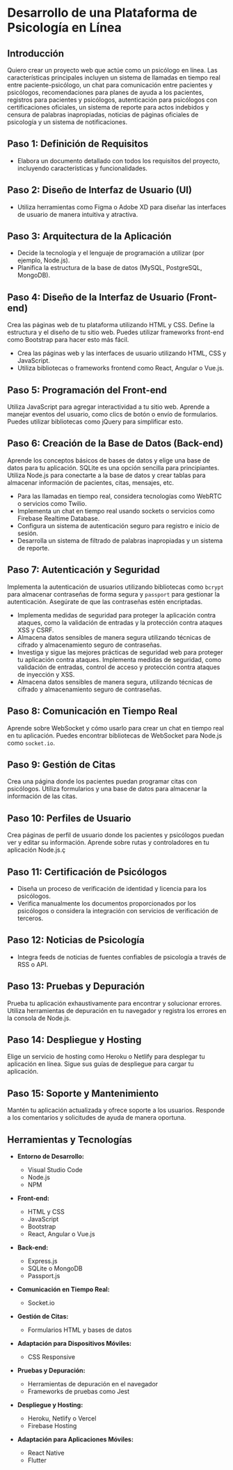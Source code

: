 # Desarrollo de una Plataforma de Psicología en Línea

## Introducción

Quiero crear un proyecto web que actúe como un psicólogo en línea. Las características principales incluyen un sistema de llamadas en tiempo real entre paciente-psicólogo, un chat para comunicación entre pacientes y psicólogos, recomendaciones para planes de ayuda a los pacientes, registros para pacientes y psicólogos, autenticación para psicólogos con certificaciones oficiales, un sistema de reporte para actos indebidos y censura de palabras inapropiadas, noticias de páginas oficiales de psicología y un sistema de notificaciones.

## Paso 1: Definición de Requisitos

- Elabora un documento detallado con todos los requisitos del proyecto, incluyendo características y funcionalidades.

## Paso 2: Diseño de Interfaz de Usuario (UI)

- Utiliza herramientas como Figma o Adobe XD para diseñar las interfaces de usuario de manera intuitiva y atractiva.

## Paso 3: Arquitectura de la Aplicación

- Decide la tecnología y el lenguaje de programación a utilizar (por ejemplo, Node.js).
- Planifica la estructura de la base de datos (MySQL, PostgreSQL, MongoDB).

## Paso 4: Diseño de la Interfaz de Usuario (Front-end)

Crea las páginas web de tu plataforma utilizando HTML y CSS. Define la estructura y el diseño de tu sitio web. Puedes utilizar frameworks front-end como Bootstrap para hacer esto más fácil.

- Crea las páginas web y las interfaces de usuario utilizando HTML, CSS y JavaScript.
- Utiliza bibliotecas o frameworks frontend como React, Angular o Vue.js.

## Paso 5: Programación del Front-end

Utiliza JavaScript para agregar interactividad a tu sitio web. Aprende a manejar eventos del usuario, como clics de botón o envío de formularios. Puedes utilizar bibliotecas como jQuery para simplificar esto.

## Paso 6: Creación de la Base de Datos (Back-end)

Aprende los conceptos básicos de bases de datos y elige una base de datos para tu aplicación. SQLite es una opción sencilla para principiantes. Utiliza Node.js para conectarte a la base de datos y crear tablas para almacenar información de pacientes, citas, mensajes, etc.

- Para las llamadas en tiempo real, considera tecnologías como WebRTC o servicios como Twilio.
- Implementa un chat en tiempo real usando sockets o servicios como Firebase Realtime Database.
- Configura un sistema de autenticación seguro para registro e inicio de sesión.
- Desarrolla un sistema de filtrado de palabras inapropiadas y un sistema de reporte.

## Paso 7: Autenticación y Seguridad

Implementa la autenticación de usuarios utilizando bibliotecas como `bcrypt` para almacenar contraseñas de forma segura y `passport` para gestionar la autenticación. Asegúrate de que las contraseñas estén encriptadas.

- Implementa medidas de seguridad para proteger la aplicación contra ataques, como la validación de entradas y la protección contra ataques XSS y CSRF.
- Almacena datos sensibles de manera segura utilizando técnicas de cifrado y almacenamiento seguro de contraseñas.
- Investiga y sigue las mejores prácticas de seguridad web para proteger tu aplicación contra ataques. Implementa medidas de seguridad, como validación de entradas, control de acceso y protección contra ataques de inyección y XSS.
- Almacena datos sensibles de manera segura, utilizando técnicas de cifrado y almacenamiento seguro de contraseñas.

## Paso 8: Comunicación en Tiempo Real

Aprende sobre WebSocket y cómo usarlo para crear un chat en tiempo real en tu aplicación. Puedes encontrar bibliotecas de WebSocket para Node.js como `socket.io`.

## Paso 9: Gestión de Citas

Crea una página donde los pacientes puedan programar citas con psicólogos. Utiliza formularios y una base de datos para almacenar la información de las citas.

## Paso 10: Perfiles de Usuario

Crea páginas de perfil de usuario donde los pacientes y psicólogos puedan ver y editar su información. Aprende sobre rutas y controladores en tu aplicación Node.js.ç

## Paso 11: Certificación de Psicólogos

- Diseña un proceso de verificación de identidad y licencia para los psicólogos.
- Verifica manualmente los documentos proporcionados por los psicólogos o considera la integración con servicios de verificación de terceros.

## Paso 12: Noticias de Psicología

- Integra feeds de noticias de fuentes confiables de psicología a través de RSS o API.

## Paso 13: Pruebas y Depuración

Prueba tu aplicación exhaustivamente para encontrar y solucionar errores. Utiliza herramientas de depuración en tu navegador y registra los errores en la consola de Node.js.

## Paso 14: Despliegue y Hosting

Elige un servicio de hosting como Heroku o Netlify para desplegar tu aplicación en línea. Sigue sus guías de despliegue para cargar tu aplicación.

## Paso 15: Soporte y Mantenimiento

Mantén tu aplicación actualizada y ofrece soporte a los usuarios. Responde a los comentarios y solicitudes de ayuda de manera oportuna.

## Herramientas y Tecnologías

- **Entorno de Desarrollo:**

  - Visual Studio Code
  - Node.js
  - NPM

- **Front-end:**

  - HTML y CSS
  - JavaScript
  - Bootstrap
  - React, Angular o Vue.js

- **Back-end:**

  - Express.js
  - SQLite o MongoDB
  - Passport.js

- **Comunicación en Tiempo Real:**

  - Socket.io

- **Gestión de Citas:**

  - Formularios HTML y bases de datos

- **Adaptación para Dispositivos Móviles:**

  - CSS Responsive

- **Pruebas y Depuración:**

  - Herramientas de depuración en el navegador
  - Frameworks de pruebas como Jest

- **Despliegue y Hosting:**

  - Heroku, Netlify o Vercel
  - Firebase Hosting

- **Adaptación para Aplicaciones Móviles:**
  - React Native
  - Flutter
